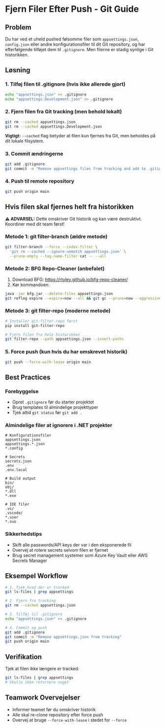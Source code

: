 # Fjern Filer Efter Push - Git Guide

## Problem
Du har ved et uheld pushed følsomme filer som `appsettings.json`, `config.json` eller andre konfigurationsfiler til dit Git repository, og har efterfølgende tilføjet dem til `.gitignore`. Men filerne er stadig synlige i Git historikken.

## Løsning

### 1. Tilføj filen til .gitignore (hvis ikke allerede gjort)
```bash
echo "appsettings.json" >> .gitignore
echo "appsettings.Development.json" >> .gitignore
```

### 2. Fjern filen fra Git tracking (men behold lokalt)
```bash
git rm --cached appsettings.json
git rm --cached appsettings.Development.json
```

**Vigtigt:** `--cached` flag betyder at filen kun fjernes fra Git, men beholdes på dit lokale filsystem.

### 3. Commit ændringerne
```bash
git add .gitignore
git commit -m "Remove appsettings files from tracking and add to .gitignore"
```

### 4. Push til remote repository
```bash
git push origin main
```

## Hvis filen skal fjernes helt fra historikken

**⚠️ ADVARSEL:** Dette omskriver Git historik og kan være destruktivt. Koordiner med dit team først!

### Metode 1: git filter-branch (ældre metode)
```bash
git filter-branch --force --index-filter \
  'git rm --cached --ignore-unmatch appsettings.json' \
  --prune-empty --tag-name-filter cat -- --all
```

### Metode 2: BFG Repo-Cleaner (anbefalet)
1. Download BFG: https://rtyley.github.io/bfg-repo-cleaner/
2. Kør kommandoen:
```bash
java -jar bfg.jar --delete-files appsettings.json
git reflog expire --expire=now --all && git gc --prune=now --aggressive
```

### Metode 3: git filter-repo (moderne metode)
```bash
# Installer git-filter-repo først
pip install git-filter-repo

# Fjern filen fra hele historikken
git filter-repo --path appsettings.json --invert-paths
```

### 5. Force push (kun hvis du har omskrevet historik)
```bash
git push --force-with-lease origin main
```

## Best Practices

### Forebyggelse
- Opret `.gitignore` før du starter projektet
- Brug templates til almindelige projekttyper
- Tjek altid `git status` før `git add .`

### Almindelige filer at ignorere i .NET projekter
```gitignore
# Konfigurationsfiler
appsettings.json
appsettings.*.json
*.config

# Secrets
secrets.json
.env
.env.local

# Build output
bin/
obj/
*.dll
*.exe

# IDE filer
.vs/
.vscode/
*.user
*.suo
```

### Sikkerhedstips
- Skift alle passwords/API keys der var i den eksponerede fil
- Overvej at rotere secrets selvom filen er fjernet
- Brug secret management systemer som Azure Key Vault eller AWS Secrets Manager

## Eksempel Workflow

```bash
# 1. Tjek hvad der er tracked
git ls-files | grep appsettings

# 2. Fjern fra tracking
git rm --cached appsettings.json

# 3. Tilføj til .gitignore
echo "appsettings.json" >> .gitignore

# 4. Commit og push
git add .gitignore
git commit -m "Remove appsettings.json from tracking"
git push origin main
```

## Verifikation
Tjek at filen ikke længere er tracked:
```bash
git ls-files | grep appsettings
# Skulle ikke returnere noget
```

## Teamwork Overvejelser
- Informer teamet før du omskriver historik
- Alle skal re-clone repository efter force push
- Overvej at bruge `--force-with-lease` i stedet for `--force`